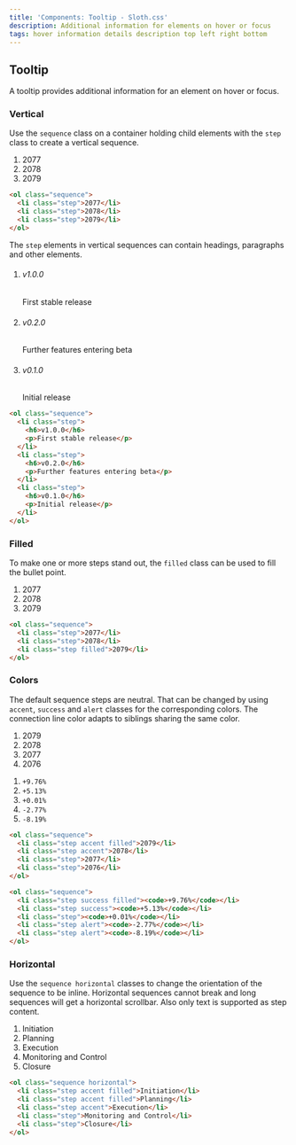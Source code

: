 ```yaml
---
title: 'Components: Tooltip - Sloth.css'
description: Additional information for elements on hover or focus
tags: hover information details description top left right bottom
---
```


## Tooltip

A tooltip provides additional information for an element on hover or focus.

### Vertical

Use the `sequence` class on a container holding child elements with the `step` class to create a vertical sequence.

<div class="demo">
  <ol class="sequence">
    <li class="step">2077</li>
    <li class="step">2078</li>
    <li class="step">2079</li>
  </ol>
</div>

```html
<ol class="sequence">
  <li class="step">2077</li>
  <li class="step">2078</li>
  <li class="step">2079</li>
</ol>
```

The `step` elements in vertical sequences can contain headings, paragraphs and other elements.

<div class="demo">
  <ol class="sequence">
    <li class="step">
      <h6>v1.0.0</h6>
      <p>First stable release</p>
    </li>
    <li class="step">
      <h6>v0.2.0</h6>
      <p>Further features entering beta</p>
    </li>
    <li class="step">
      <h6>v0.1.0</h6>
      <p>Initial release</p>
    </li>
  </ol>
</div>

```html
<ol class="sequence">
  <li class="step">
    <h6>v1.0.0</h6>
    <p>First stable release</p>
  </li>
  <li class="step">
    <h6>v0.2.0</h6>
    <p>Further features entering beta</p>
  </li>
  <li class="step">
    <h6>v0.1.0</h6>
    <p>Initial release</p>
  </li>
</ol>
```

### Filled

To make one or more steps stand out, the `filled` class can be used to fill the bullet point.

<div class="demo">
  <ol class="sequence">
    <li class="step">2077</li>
    <li class="step">2078</li>
    <li class="step filled">2079</li>
  </ol>
</div>

```html
<ol class="sequence">
  <li class="step">2077</li>
  <li class="step">2078</li>
  <li class="step filled">2079</li>
</ol>
```

### Colors

The default sequence steps are neutral. That can be changed by using `accent`, `success` and `alert` classes for the corresponding colors. The connection line color adapts to siblings sharing the same color.

<div class="demo flex flex-wrap gap-8">
  <ol class="sequence">
    <li class="step accent filled">2079</li>
    <li class="step accent">2078</li>
    <li class="step">2077</li>
    <li class="step">2076</li>
  </ol>
  <ol class="sequence">
    <li class="step success filled"><code>+9.76%</code></li>
    <li class="step success"><code>+5.13%</code></li>
    <li class="step"><code>+0.01%</code></li>
    <li class="step alert"><code>-2.77%</code></li>
    <li class="step alert"><code>-8.19%</code></li>
  </ol>
</div>

```html
<ol class="sequence">
  <li class="step accent filled">2079</li>
  <li class="step accent">2078</li>
  <li class="step">2077</li>
  <li class="step">2076</li>
</ol>

<ol class="sequence">
  <li class="step success filled"><code>+9.76%</code></li>
  <li class="step success"><code>+5.13%</code></li>
  <li class="step"><code>+0.01%</code></li>
  <li class="step alert"><code>-2.77%</code></li>
  <li class="step alert"><code>-8.19%</code></li>
</ol>
```

### Horizontal

Use the `sequence horizontal` classes to change the orientation of the sequence to be inline. Horizontal sequences cannot break and long sequences will get a horizontal scrollbar. Also only text is supported as step content.

<div class="demo">
  <ol class="sequence horizontal">
    <li class="step accent filled">Initiation</li>
    <li class="step accent filled">Planning</li>
    <li class="step accent">Execution</li>
    <li class="step">Monitoring and Control</li>
    <li class="step">Closure</li>
  </ol>
</div>

```html
<ol class="sequence horizontal">
  <li class="step accent filled">Initiation</li>
  <li class="step accent filled">Planning</li>
  <li class="step accent">Execution</li>
  <li class="step">Monitoring and Control</li>
  <li class="step">Closure</li>
</ol>
```
